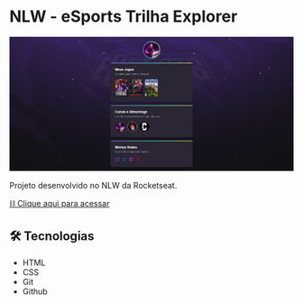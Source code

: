 # NLW - eSports Trilha Explorer

![preview](./.github/preview.png)

Projeto desenvolvido no NLW da Rocketseat.

[⛓️ Clique aqui para acessar](https://anwardh.github.io/nlw-esports/)

## 🛠️ Tecnologias

- HTML
- CSS
- Git
- Github

